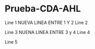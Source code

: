 # Prueba-CDA-AHL

Line 1
NUEVA LINEA ENTRE 1 Y 2
Line 2

Line 3
NUENA LINEA ENTRE 3 y 4
Line 4

Line 5


